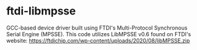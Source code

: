 # ftdi-libmpsse

GCC-based device driver built using FTDI's Multi-Protocol Synchronous Serial Engine (MPSSE).  This code utilizes LibMPSSE v0.6 found on FTDI's website:
https://ftdichip.com/wp-content/uploads/2020/08/libMPSSE.zip
